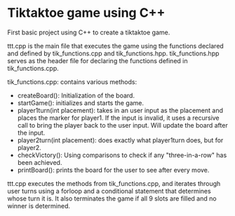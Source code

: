 # Tiktaktoe game using C++
First basic project using C++ to create a tiktaktoe game. 

ttt.cpp is the main file that executes the game using the functions declared and defined by tik_functions.cpp and tik_functions.hpp.
tik_functions.hpp serves as the header file for declaring the functions defined in tik_functions.cpp.

tik_functions.cpp: contains various methods:
- createBoard(): Initialization of the board.
- startGame(): initializes and starts the game.
- player1turn(int placement): takes in an user input as the placement and places the marker for player1. If the input is invalid, it uses a recursive call to bring the player back to the user input. Will update the board after the input.
- player2turn(int placement): does exactly what player1turn does, but for player2.
- checkVictory(): Using comparisons to check if any "three-in-a-row" has been achieved.
- printBoard(): prints the board for the user to see after every move.

ttt.cpp executes the methods from tik_functions.cpp, and iterates through user turns using a forloop and a conditional statement that determines whose turn it is.
It also terminates the game if all 9 slots are filled and no winner is determined.
